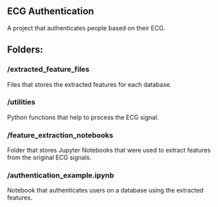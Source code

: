 ## ECG Authentication
A project that authenticates people based on their ECG.





## Folders:

###  /extracted_feature_files
Files that stores the extracted features for each database.

### /utilities
Python functions that help to process the ECG signal.

### /feature_extraction_notebooks
Folder that stores Jupyter Notebooks that were used to extract features from the original ECG signals.

### /authentication_example.ipynb 
Notebook that authenticates users on a database using the extracted features.
